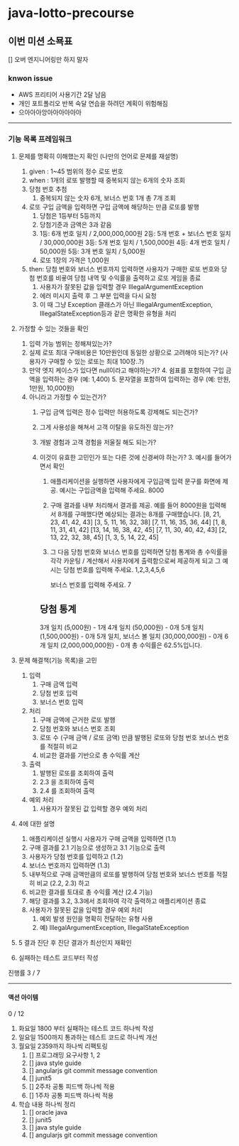 # java-lotto-precourse
## 이번 미션 소묙표
[] 오버 엔지니어링만 하지 말자

### knwon issue
- AWS 프리티어 사용기간 2달 남음
- 개인 포트폴리오 반복 숙달 연습을 하려던 계획이 위험해짐
- 으아아아앙아아아아아아

---

### 기능 목록 프레임워크

1. 문제를 명확히 이해했는지 확인 (나만의 언어로 문제를 재설명)
   1. given : 1~45 범위의 정수 로또 번호
   2. when : 1개의 로또 발행할 때 중복되지 않는 6개의 숫자 조회
   3. 당첨 번호 추첨
      1. 중복되지 않는 숫자 6개, 보너스 번호 1개 총 7개 조회
   4. 로또 구입 금액을 입력하면 구입 금액에 해당하는 만큼 로또를 발행
      1. 당첨은 1등부터 5등까지
      2. 당첨기준과 금액은 3과 같음
      3. 1등: 6개 번호 일치 / 2,000,000,000원
         2등: 5개 번호 + 보너스 번호 일치 / 30,000,000원
         3등: 5개 번호 일치 / 1,500,000원
         4등: 4개 번호 일치 / 50,000원
         5등: 3개 번호 일치 / 5,000원
      4. 로또 1장의 가격은 1,000원
   5. then: 당첨 번호와 보너스 번호까지 입력하면 사용자가 구매한 로또 번호와 당첨 번호를 비굫여 당첨 내역 및 수익률을 출력하고 로또 게임을 종료
      1. 사용자가 잘못된 값을 입력할 경우 IllegalArgumentException
      2. 에러 미시지 출력 후 그 부분 입력을 다시 요청
      3. 이 때 그냥 Exception 클래스가 아닌 IllegalArgumentException, IllegalStateException등과 같은 명확한 유형을 처리
2. 가정할 수 있는 것들을 확인
   1. 입력 가능 범위는 정해져있는가?
   2. 실제 로또 최대 구매비용은 10만원인데 동일한 상황으로 고려해야 되는가? (사용자가 구매할 수 있는 로또는 최대 100장..?)
   3. 만약 엣지 케이스가 있다면 null이라고 해야하는가?
      4. 쉼표를 포함하여 구입 금액을 입력하는 경우 (예: 1,400)
      5. 문자열을 포함하여 입력하는 경우 (예: 만원, 1만원, 10,000원)
   4. 아니라고 가정할 수 있는건가?
      1. 구입 금액 입력은 정수 입력만 허용하도록 강제해도 되는건가?
      2. 그게 사용성을 해쳐서 고객 이탈을 유도하진 않는가?
      3. 개발 경험과 고객 경험을 저울질 해도 되는가?
      4. 이것이 유효한 고민인가 또는 다른 것에 신경써야 하는가?
         3. 예시를 들어가면서 확인
            1. 애플리케이션을 실행하면 사용자에게 구입금액 입력 문구를 화면에 제공. 예시는
               구입금액을 입력해 주세요.
               8000
            2. 구매 결과를 내부 처리해서 결과를 제공. 예를 들어 8000원을 입력해서 8개를 구매했다면 예상되는 결과는
               8개를 구매했습니다.
               [8, 21, 23, 41, 42, 43]
               [3, 5, 11, 16, 32, 38]
               [7, 11, 16, 35, 36, 44]
               [1, 8, 11, 31, 41, 42]
               [13, 14, 16, 38, 42, 45]
               [7, 11, 30, 40, 42, 43]
               [2, 13, 22, 32, 38, 45]
               [1, 3, 5, 14, 22, 45]
            3. 그 다음 당첨 번호와 보너스 번호를 입력하면 당첨 통계와 총 수익률을 각각 카운팅 / 계산해서 사용자에게 출력함으로써 제공하게 되고 그 예시는
               당첨 번호를 입력해 주세요.
               1,2,3,4,5,6

               보너스 번호를 입력해 주세요.
               7
   
            당첨 통계
            ---
            3개 일치 (5,000원) - 1개
            4개 일치 (50,000원) - 0개
            5개 일치 (1,500,000원) - 0개
            5개 일치, 보너스 볼 일치 (30,000,000원) - 0개
            6개 일치 (2,000,000,000원) - 0개
            총 수익률은 62.5%입니다.
   
4. 문제 해결책(기능 목록)을 고민
   1. 입력
      1. 구매 금액 입력
      2. 당첨 번호 입력
      3. 보너스 번호 입력
   2. 처리
      1. 구매 금액에 근거한 로또 발행
      2. 당첨 번호와 보너스 번호 조회
      3. 로또 수 (구매 금액 / 로또 금액) 만큼 발행된 로또와 당첨 번호 보너스 번호를 적절히 비교
      4. 비교한 결과를 기반으로 총 수익률 계산
   3. 출력
      1. 발행된 로또를 조회하여 출력
      2. 2.3 을 조회하여 출력
      3. 2.4 를 조회하여 출력
   4. 예외 처리
      1. 사용자가 잘못된 값 입력할 경우 예외 처리
5. 4에 대한 설명
   1. 애플리케이션 실행시 사용자가 구매 금액을 입력하면 (1.1)
   2. 구매 결과를 2.1 기능으로 생성하고 3.1 기능으로 출력
   3. 사용자가 당첨 번호를 입력하고 (1.2)
   4. 보너스 번호까지 입력하면 (1.3)
   5. 내부적으로 구매 금액만큼의 로또를 발행하여 당첨 번호와 보너스 번호를 적절히 비교 (2.2, 2.3) 하고
   6. 비교한 결과를 토대로 총 수익률 계산 (2.4 기능)
   7. 해당 결과를 3.2, 3.3에서 조회하여 각각 출력하고 애플리케이션 종료
   8. 사용자가 잘못된 값을 입력할 경우 예외 처리
      1. 예외 발생 원인을 명확히 전달하는 유형 사용
      2. 예) IllegalArgumentException, IllegalStateException
6. 5 결과 진단 후 진단 결과가 최선인지 재확인
7. 실패하는 테스트 코드부터 작성

진행률 3 / 7

---
#### 액션 아이템
0 / 12
1. 화요일 1800 부터 실패하는 테스트 코드 하나씩 작성
2. 일요일 1500까지  통과하는 테스트 코드로 하나씩 개선
3. 월요일 2359까지 하나씩 리팩토링
   1. [] 프로그래밍 요구사항 1, 2
   2. [] java style guide
   3. [] angularjs git commit message convention
   4. [] junit5
   5. [] 2주차 공통 피드백 하나씩 적용
   6. [] 1주차 공통 피드백 하나씩 적용
4. 학습 내용 하나씩 정리
   1. [] oracle java
   2. [] junit5
   3. [] java style guide
   4. [] angularjs git commit message convention
